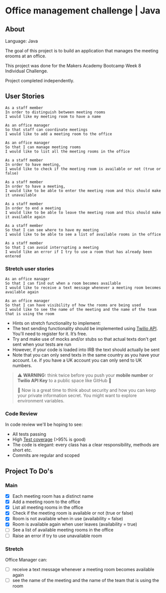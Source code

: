 # Office management challenge | Java

## About

Language: Java

The goal of this project is to build an application that manages the meeting erooms at an office.

This project was done for the Makers Academy Bootcamp Week 8 Individual Challenge.

Project completed independently.

## User Stories

```text
As a staff member
In order to distinguish between meeting rooms
I would like my meeting room to have a name
```

```text
As an office manager
So that staff can coordinate meetings
I would like to add a meeting room to the office
```

```text
As an office manager
So that I can manage meeting rooms
I would like to list all the meeting rooms in the office
```

```text
As a staff member
In order to have meeting,
I would like to check if the meeting room is available or not (true or false)
```

```text
As a staff member
In order to have a meeting,
I would like to be able to enter the meeting room and this should make it unavailable
```

```text
As a staff member
In order to end a meeting
I would like to be able to leave the meeting room and this should make it available again
```

```text
As a staff member
So that I can see where to have my meeting
I would like to be able to see a list of available rooms in the office
```

```text
As a staff member
So that I can avoid interrupting a meeting
I would like an error if I try to use a room that has already been entered
```

### Stretch user stories

```text
As an office manager
So that I can find out when a room becomes available
I would like to receive a text message whenever a meeting room becomes available again
```

```text
As an office manager
So that I can have visibility of how the rooms are being used
I would like to see the name of the meeting and the name of the team that is using the room
```

- Hints on stretch functionality to implement:
- The text sending functionality should be implemented using [Twilio API](https://www.twilio.com/docs/usage/api). You'll need to register for it. It’s free.
- Try and make use of mocks and/or stubs so that actual texts don't get sent when your tests are run
- However, if your code is loaded into IRB the text should actually be sent
- Note that you can only send texts in the same country as you have your account. I.e. if you have a UK account you can only send to UK numbers.

> :warning: **WARNING:** think twice before you push your **mobile number** or **Twilio API Key** to a public space like GitHub :eyes:
>
> :key: Now is a great time to think about security and how you can keep your private information secret. You might want to explore environment variables.

### Code Review

In code review we'll be hoping to see:

- All tests passing
- High [Test coverage](https://github.com/makersacademy/course/blob/master/pills/test_coverage.md) (>95% is good)
- The code is elegant: every class has a clear responsibility, methods are short etc.
- Commits are regular and scoped

## Project To Do's

### Main

- [x] Each meeting room has a distinct name
- [x] Add a meeting room to the office
- [x] List all meeting rooms in the office
- [x] Check if the meeting room is available or not (true or false)
- [x] Room is not available when in use (availability = false)
- [x] Room is available again when user leaves (availability = true)
- [ ] See a list of available meeting rooms in the office
- [ ] Raise an error if try to use unavailable room

### Stretch

Office Manager can:

- [ ] receive a text message whenever a meeting room becomes available again
- [ ] see the name of the meeting and the name of the team that is using the room
